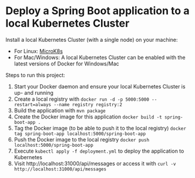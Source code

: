 # Deploy a Spring Boot application to a local Kubernetes Cluster

Install a local Kubernetes Cluster (with a single node) on your machine:

* For Linux: [MicroK8s](https://microk8s.io/docs/)
* For Mac/Windows: A local Kubernetes Cluster can be enabled with the latest versions of Docker for Windows/Mac

Steps to run this project:

1. Start your Docker daemon and ensure your local Kubernetes Cluster is up- and running
2. Create a local registry with `docker run -d -p 5000:5000 --restart=always --name registry registry:2`
3. Build the application with `mvn package`
4. Create the Docker image for this application `docker build -t spring-boot-app .`
5. Tag the Docker image (to be able to push it to the local registry) `docker tag spring-boot-app localhost:5000/spring-boot-app`
6. Push the Docker image to the local registry `docker push localhost:5000/spring-boot-app`
7. Execute `kubectl apply -f deployment.yml` to deploy the application to Kubernetes
8. Visit http://localhost:31000/api/messages or access it with `curl -v http://localhost:31000/api/messages`
